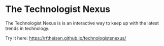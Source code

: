 # The Technologist Nexus

The Technologist Nexus is is an interactive way to keep up with the latest trends in technology.

Try it here: https://rftheisen.github.io/technologistsnexus/
